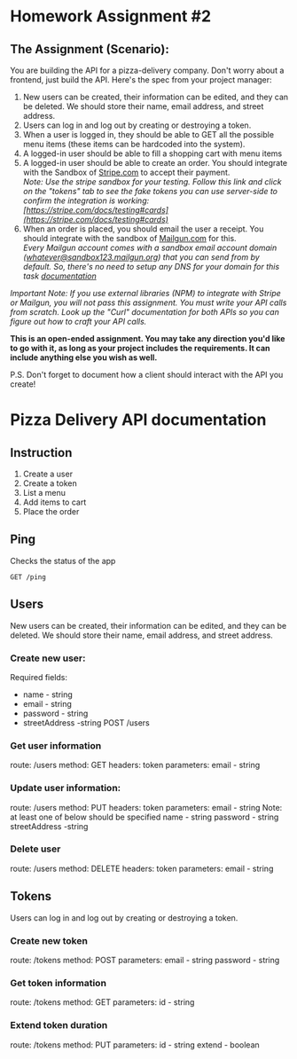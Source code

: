 # Homework Assignment #2
## The Assignment (Scenario):
You are building the API for a pizza-delivery company. Don't worry about a frontend, just build the API. Here's the spec from your project manager:
1. New users can be created, their information can be edited, and they can be deleted. We should store their name, email address, and street address.
2. Users can log in and log out by creating or destroying a token.
3. When a user is logged in, they should be able to GET all the possible menu items (these items can be hardcoded into the system).
4. A logged-in user should be able to fill a shopping cart with menu items
5. A logged-in user should be able to create an order. You should integrate with the Sandbox of [Stripe.com](https://stripe.com/) to accept their payment. <br />*Note: Use the stripe sandbox for your testing. Follow this link and click on the "tokens" tab to see the fake tokens you can use server-side to confirm the integration is working: [https://stripe.com/docs/testing#cards](https://stripe.com/docs/testing#cards)*
6. When an order is placed, you should email the user a receipt. You should integrate with the sandbox of [Mailgun.com](https://www.mailgun.com/) for this. <br />*Every Mailgun account comes with a sandbox email account domain (whatever@sandbox123.mailgun.org) that you can send from by default. So, there's no need to setup any DNS for your domain for this task [documentation](https://documentation.mailgun.com/en/latest/faqs.html#how-do-i-pick-a-domain-name-for-my-mailgun-account)*

*Important Note: If you use external libraries (NPM) to integrate with Stripe or Mailgun, you will not pass this assignment. You must write your API calls from scratch. Look up the "Curl" documentation for both APIs so you can figure out how to craft your API calls.*

**This is an open-ended assignment. You may take any direction you'd like to go with it, as long as your project includes the requirements. It can include anything else you wish as well.**

P.S. Don't forget to document how a client should interact with the API you create!

# Pizza Delivery API documentation

## Instruction
1. Create a user
2. Create a token
3. List a menu
4. Add items to cart
5. Place the order

## Ping
Checks the status of the app
```
GET /ping
```

## Users
New users can be created, their information can be edited, and they can be deleted. We should store their name, email address, and street address.
### Create new user:
Required fields:
* name - string
* email - string
* password - string
* streetAddress -string
POST /users

### Get user information
route: /users
method: GET
headers: token
parameters:
    email - string
### Update user information:
route: /users
method: PUT
headers: token
parameters:
    email - string
    Note: at least one of below should be specified
        name - string
        password - string
        streetAddress -string
### Delete user
route: /users
method: DELETE
headers: token
parameters:
    email - string


## Tokens
Users can log in and log out by creating or destroying a token.
### Create new token
route: /tokens
method: POST
parameters:
    email - string
    password - string
### Get token information
route: /tokens
method: GET
parameters:
    id - string
### Extend token duration
route: /tokens
method: PUT
parameters:
    id - string
    extend - boolean
